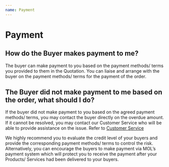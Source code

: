 ```yaml
---
name: Payment 
---
```


# Payment

##  How do the Buyer makes payment to me?

The buyer can make payment to you based on the payment methods/ terms you provided to them in the Quotation. You can liaise and arrange with the buyer on the payment methods/ terms for the payment of the order.

##  The Buyer did not make payment to me based on the order, what should I do?

If the buyer did not make payment to you based on the agreed payment methods/ terms, you may contact the buyer directly on the overdue amount. If it cannot be resolved, you may contact our Customer Service who will be able to provide assistance on the issue. Refer to [Customer Service](http://emarineonline.com)

We highly recommend you to evaluate the credit level of your buyers and provide the corresponding payment methods/ terms to control the risk. Alternatively, you can encourage the buyers to make payment via MOL’s payment system which will protect you to receive the payment after your Products/ Services had been delivered to your buyers.
